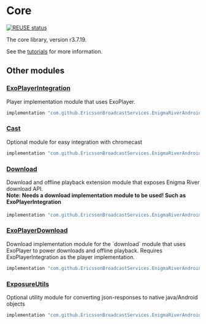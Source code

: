 <!--
SPDX-FileCopyrightText: 2024 Red Bee Media Ltd <https://www.redbeemedia.com/>

SPDX-License-Identifier: CC-BY-SA-4.0
-->

# Core

[![REUSE status](https://api.reuse.software/badge/github.com/EricssonBroadcastServices/EnigmaRiverAndroidCore)](https://api.reuse.software/info/github.com/EricssonBroadcastServices/EnigmaRiverAndroidCore)

The core library, version r3.7.19.

See the [tutorials](tutorials/index.md) for more information.

## Other modules

### [ExoPlayerIntegration](https://github.com/EricssonBroadcastServices/EnigmaRiverAndroidExoPlayerIntegration/tree/r3.7.19)

<p>Player implementation module that uses ExoPlayer.</p>

```gradle
implementation "com.github.EricssonBroadcastServices.EnigmaRiverAndroid:exoplayerintegration:r3.7.19"
```

### [Cast](https://github.com/EricssonBroadcastServices/EnigmaRiverAndroidCast/tree/r3.7.19)

<p>Optional module for easy integration with chromecast</p>

```gradle
implementation "com.github.EricssonBroadcastServices.EnigmaRiverAndroid:cast:r3.7.19"
```

### [Download](https://github.com/EricssonBroadcastServices/EnigmaRiverAndroidDownload/tree/r3.7.19)

<p>Download and offline playback extension module that exposes Enigma River download API.</p>
<h4 style="margin-top: -1em">Note: Needs a download implementation module to be used! Such as ExoPlayerIntegration</h4>

```gradle
implementation "com.github.EricssonBroadcastServices.EnigmaRiverAndroid:download:r3.7.19"
```

### [ExoPlayerDownload](https://github.com/EricssonBroadcastServices/EnigmaRiverAndroidExoPlayerDownload/tree/r3.7.19)

<p>Download implementation module for the `download` module that uses ExoPlayer to power downloads and offline playback. Requires ExoPlayerIntegration as the player implementation.</p>

```gradle
implementation "com.github.EricssonBroadcastServices.EnigmaRiverAndroid:exoPlayerDownload:r3.7.19"
```

### [ExposureUtils](https://github.com/EricssonBroadcastServices/EnigmaRiverAndroidExposureUtils/tree/r3.7.19)

<p>Optional utility module for converting json-responses to native java/Android objects</p>

```gradle
implementation "com.github.EricssonBroadcastServices.EnigmaRiverAndroid:exposureUtils:r3.7.19"
```
